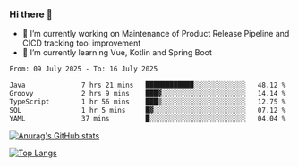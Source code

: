 ### Hi there 👋

- 🔭 I’m currently working on Maintenance of Product Release Pipeline and CICD tracking tool improvement
- 🌱 I’m currently learning Vue, Kotlin and Spring Boot

<!--START_SECTION:waka-->

```txt
From: 09 July 2025 - To: 16 July 2025

Java              7 hrs 21 mins   ████████████░░░░░░░░░░░░░   48.12 %
Groovy            2 hrs 9 mins    ███▓░░░░░░░░░░░░░░░░░░░░░   14.14 %
TypeScript        1 hr 56 mins    ███▒░░░░░░░░░░░░░░░░░░░░░   12.75 %
SQL               1 hr 5 mins     █▓░░░░░░░░░░░░░░░░░░░░░░░   07.12 %
YAML              37 mins         █░░░░░░░░░░░░░░░░░░░░░░░░   04.04 %
```

<!--END_SECTION:waka-->

[![Anurag's GitHub stats](https://github-readme-stats.vercel.app/api?username=yunhao981&show_icons=true&theme=solarized-dark)](https://github.com/anuraghazra/github-readme-stats)

[![Top Langs](https://github-readme-stats.vercel.app/api/top-langs/?username=yunhao981&theme=solarized-dark&layout=compact)](https://github.com/anuraghazra/github-readme-stats)

<!--
**yunhao981/yunhao981** is a ✨ _special_ ✨ repository because its `README.md` (this file) appears on your GitHub profile.

Here are some ideas to get you started:

- 🔭 I’m currently working on Maintenance of Release Pipeline and CICD tracking tool improvement
- 🌱 I’m currently learning Vue, Kotlin and Spring Boot
- 👯 I’m looking to collaborate on ...
- 🤔 I’m looking for help with ...
- 💬 Ask me about ...
- 📫 How to reach me: ...
- 😄 Pronouns: ...
- ⚡ Fun fact: ...
-->


